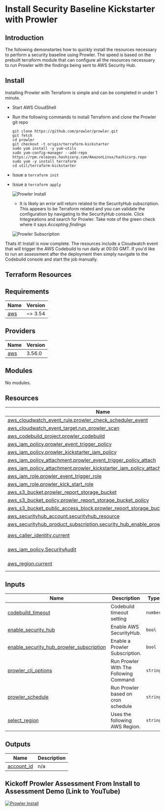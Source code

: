 # Install Security Baseline Kickstarter with Prowler

## Introduction

The following demonstartes how to quickly install the resources necessary to perform a security baseline using Prowler.  The speed is based on the prebuilt terraform module that can configure all the resources necessuary to run Prowler with the findings being sent to AWS Security Hub.

## Install

Installing Prowler with Terraform is simple and can be completed in under 1 minute.

- Start AWS CloudShell
- Run the following commands to install Terraform and clone the Prowler git repo
  ```
  git clone https://github.com/prowler/prowler.git
  git fetch
  cd prowler
  git checkout -t origin/terraform-kickstarter
  sudo yum install -y yum-utils
  sudo yum-config-manager --add-repo https://rpm.releases.hashicorp.com/AmazonLinux/hashicorp.repo
  sudo yum -y install terraform
  cd util/terraform-kickstarter
  ```
- Issue a `terraform init`
  
- Issue a `terraform apply`

  ![Prowler Install](https://prowler-docs.s3.amazonaws.com/Prowler-Terraform-Install.gif)
  
   - It is likely an error will return related to the SecurityHub subscription.  This appears to be Terraform related and you can validate the configuration by navigating to the SecurityHub console.  Click Integreations and search for Prowler. Take note of the green check where it says *Accepting findings*
  
  ![Prowler Subscription](https://prowler-docs.s3.amazonaws.com/Validate-Prowler-Subscription.gif)


Thats it!  Install is now complete.  The resources include a Cloudwatch event that will trigger the AWS Codebuild to run daily at 00:00 GMT.  If you'd like to run an assessment after the deployment then simply navigate to the Codebuild console and start the job manually.

## Terraform Resources

## Requirements

| Name | Version |
|------|---------|
| <a name="requirement_aws"></a> [aws](#requirement\_aws) | ~> 3.54 |

## Providers

| Name | Version |
|------|---------|
| <a name="provider_aws"></a> [aws](#provider\_aws) | 3.56.0 |

## Modules

No modules.

## Resources

| Name | Type |
|------|------|
| [aws_cloudwatch_event_rule.prowler_check_scheduler_event](https://registry.terraform.io/providers/hashicorp/aws/latest/docs/resources/cloudwatch_event_rule) | resource |
| [aws_cloudwatch_event_target.run_prowler_scan](https://registry.terraform.io/providers/hashicorp/aws/latest/docs/resources/cloudwatch_event_target) | resource |
| [aws_codebuild_project.prowler_codebuild](https://registry.terraform.io/providers/hashicorp/aws/latest/docs/resources/codebuild_project) | resource |
| [aws_iam_policy.prowler_event_trigger_policy](https://registry.terraform.io/providers/hashicorp/aws/latest/docs/resources/iam_policy) | resource |
| [aws_iam_policy.prowler_kickstarter_iam_policy](https://registry.terraform.io/providers/hashicorp/aws/latest/docs/resources/iam_policy) | resource |
| [aws_iam_policy_attachment.prowler_event_trigger_policy_attach](https://registry.terraform.io/providers/hashicorp/aws/latest/docs/resources/iam_policy_attachment) | resource |
| [aws_iam_policy_attachment.prowler_kickstarter_iam_policy_attach](https://registry.terraform.io/providers/hashicorp/aws/latest/docs/resources/iam_policy_attachment) | resource |
| [aws_iam_role.prowler_event_trigger_role](https://registry.terraform.io/providers/hashicorp/aws/latest/docs/resources/iam_role) | resource |
| [aws_iam_role.prowler_kick_start_role](https://registry.terraform.io/providers/hashicorp/aws/latest/docs/resources/iam_role) | resource |
| [aws_s3_bucket.prowler_report_storage_bucket](https://registry.terraform.io/providers/hashicorp/aws/latest/docs/resources/s3_bucket) | resource |
| [aws_s3_bucket_policy.prowler_report_storage_bucket_policy](https://registry.terraform.io/providers/hashicorp/aws/latest/docs/resources/s3_bucket_policy) | resource |
| [aws_s3_bucket_public_access_block.prowler_report_storage_bucket_block_public](https://registry.terraform.io/providers/hashicorp/aws/latest/docs/resources/s3_bucket_public_access_block) | resource |
| [aws_securityhub_account.securityhub_resource](https://registry.terraform.io/providers/hashicorp/aws/latest/docs/resources/securityhub_account) | resource |
| [aws_securityhub_product_subscription.security_hub_enable_prowler_findings](https://registry.terraform.io/providers/hashicorp/aws/latest/docs/resources/securityhub_product_subscription) | resource |
| [aws_caller_identity.current](https://registry.terraform.io/providers/hashicorp/aws/latest/docs/data-sources/caller_identity) | data source |
| [aws_iam_policy.SecurityAudit](https://registry.terraform.io/providers/hashicorp/aws/latest/docs/data-sources/iam_policy) | data source |
| [aws_region.current](https://registry.terraform.io/providers/hashicorp/aws/latest/docs/data-sources/region) | data source |

## Inputs

| Name | Description | Type | Default | Required |
|------|-------------|------|---------|:--------:|
| <a name="input_codebuild_timeout"></a> [codebuild\_timeout](#input\_codebuild\_timeout) | Codebuild timeout setting | `number` | `300` | no |
| <a name="input_enable_security_hub"></a> [enable\_security\_hub](#input\_enable\_security\_hub) | Enable AWS SecurityHub. | `bool` | `true` | no |
| <a name="input_enable_security_hub_prowler_subscription"></a> [enable\_security\_hub\_prowler\_subscription](#input\_enable\_security\_hub\_prowler\_subscription) | Enable a Prowler Subscription. | `bool` | `true` | no |
| <a name="input_prowler_cli_options"></a> [prowler\_cli\_options](#input\_prowler\_cli\_options) | Run Prowler With The Following Command | `string` | `"-q -M json-asff -S -f us-east-1"` | no |
| <a name="input_prowler_schedule"></a> [prowler\_schedule](#input\_prowler\_schedule) | Run Prowler based on cron schedule | `string` | `"cron(0 0 ? * * *)"` | no |
| <a name="input_select_region"></a> [select\_region](#input\_select\_region) | Uses the following AWS Region. | `string` | `"us-east-1"` | no |

## Outputs

| Name | Description |
|------|-------------|
| <a name="output_account_id"></a> [account\_id](#output\_account\_id) | n/a |

## Kickoff Prowler Assessment From Install to Assessment Demo (Link to YouTube)

 
  [![Prowler Install](https://img.youtube.com/vi/ShhzIArO8X0/0.jpg)](https://www.youtube.com/watch?v=ShhzIArO8X0 "Prowler Install")
